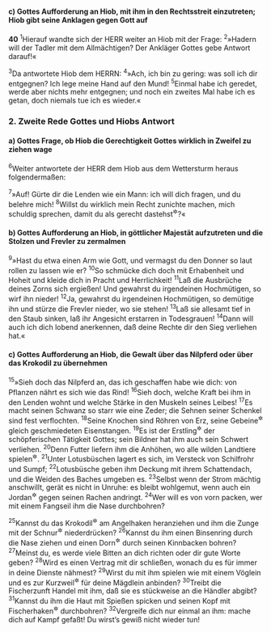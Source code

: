 #### c) Gottes Aufforderung an Hiob, mit ihm in den Rechtsstreit einzutreten; Hiob gibt seine Anklagen gegen Gott auf

__40__
<sup>1</sup>Hierauf wandte sich der HERR weiter an Hiob mit der Frage:
<sup>2</sup>»Hadern will der Tadler mit dem Allmächtigen? Der Ankläger Gottes gebe Antwort darauf!«

<sup>3</sup>Da antwortete Hiob dem HERRN:
<sup>4</sup>»Ach, ich bin zu gering: was soll ich dir entgegnen? Ich lege meine Hand auf den Mund!
<sup>5</sup>Einmal habe ich geredet, werde aber nichts mehr entgegnen; und noch ein zweites Mal habe ich es getan, doch niemals tue ich es wieder.«

### 2. Zweite Rede Gottes und Hiobs Antwort

#### a) Gottes Frage, ob Hiob die Gerechtigkeit Gottes wirklich in Zweifel zu ziehen wage

<sup>6</sup>Weiter antwortete der HERR dem Hiob aus dem Wettersturm heraus folgendermaßen:

<sup>7</sup>»Auf! Gürte dir die Lenden wie ein Mann: ich will dich fragen, und du belehre mich!
<sup>8</sup>Willst du wirklich mein Recht zunichte machen, mich schuldig sprechen, damit du als gerecht dastehst<sup title="= recht behältst">&#x2732;</sup>?«

#### b) Gottes Aufforderung an Hiob, in göttlicher Majestät aufzutreten und die Stolzen und Frevler zu zermalmen

<sup>9</sup>»Hast du etwa einen Arm wie Gott, und vermagst du den Donner so laut rollen zu lassen wie er?
<sup>10</sup>So schmücke dich doch mit Erhabenheit und Hoheit und kleide dich in Pracht und Herrlichkeit!
<sup>11</sup>Laß die Ausbrüche deines Zorns sich ergießen! Und gewahrst du irgendeinen Hochmütigen, so wirf ihn nieder!
<sup>12</sup>Ja, gewahrst du irgendeinen Hochmütigen, so demütige ihn und stürze die Frevler nieder, wo sie stehen!
<sup>13</sup>Laß sie allesamt tief in den Staub sinken, laß ihr Angesicht erstarren in Todesgrauen!
<sup>14</sup>Dann will auch ich dich lobend anerkennen, daß deine Rechte dir den Sieg verliehen hat.«

#### c) Gottes Aufforderung an Hiob, die Gewalt über das Nilpferd oder über das Krokodil zu übernehmen

<sup>15</sup>»Sieh doch das Nilpferd an, das ich geschaffen habe wie dich: von Pflanzen nährt es sich wie das Rind!
<sup>16</sup>Sieh doch, welche Kraft bei ihm in den Lenden wohnt und welche Stärke in den Muskeln seines Leibes!
<sup>17</sup>Es macht seinen Schwanz so starr wie eine Zeder; die Sehnen seiner Schenkel sind fest verflochten.
<sup>18</sup>Seine Knochen sind Röhren von Erz, seine Gebeine<sup title="oder: Schulterblätter">&#x2732;</sup> gleich geschmiedeten Eisenstangen.
<sup>19</sup>Es ist der Erstling<sup title="= das Meisterstück">&#x2732;</sup> der schöpferischen Tätigkeit Gottes; sein Bildner hat ihm auch sein Schwert verliehen.
<sup>20</sup>Denn Futter liefern ihm die Anhöhen, wo alle wilden Landtiere spielen<sup title="= sich lustig tummeln">&#x2732;</sup>.
<sup>21</sup>Unter Lotusbüschen lagert es sich, im Versteck von Schilfrohr und Sumpf;
<sup>22</sup>Lotusbüsche geben ihm Deckung mit ihrem Schattendach, und die Weiden des Baches umgeben es.
<sup>23</sup>Selbst wenn der Strom mächtig anschwillt, gerät es nicht in Unruhe: es bleibt wohlgemut, wenn auch ein Jordan<sup title="oder: Sturzbach">&#x2732;</sup> gegen seinen Rachen andringt.
<sup>24</sup>Wer will es von vorn packen, wer mit einem Fangseil ihm die Nase durchbohren?

<sup>25</sup>Kannst du das Krokodil<sup title="eig. der Leviathan">&#x2732;</sup> am Angelhaken heranziehen und ihm die Zunge mit der Schnur<sup title="oder: dem Fangseil">&#x2732;</sup> niederdrücken?
<sup>26</sup>Kannst du ihm einen Binsenring durch die Nase ziehen und einen Dorn<sup title="= Haken">&#x2732;</sup> durch seinen Kinnbacken bohren?
<sup>27</sup>Meinst du, es werde viele Bitten an dich richten oder dir gute Worte geben?
<sup>28</sup>Wird es einen Vertrag mit dir schließen, wonach du es für immer in deine Dienste nähmest?
<sup>29</sup>Wirst du mit ihm spielen wie mit einem Vöglein und es zur Kurzweil<sup title="= als Spielzeug">&#x2732;</sup> für deine Mägdlein anbinden?
<sup>30</sup>Treibt die Fischerzunft Handel mit ihm, daß sie es stückweise an die Händler abgibt?
<sup>31</sup>Kannst du ihm die Haut mit Spießen spicken und seinen Kopf mit Fischerhaken<sup title="= Harpunen">&#x2732;</sup> durchbohren?
<sup>32</sup>Vergreife dich nur einmal an ihm: mache dich auf Kampf gefaßt! Du wirst’s gewiß nicht wieder tun!